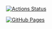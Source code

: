 [![Actions Status](https://github.com/Taka0007/Library/workflows/verify/badge.svg)](https://github.com/Taka0007/Library/actions)


 [![GitHub Pages](https://img.shields.io/static/v1?label=GitHub+Pages&message=+&color=brightgreen&logo=github)](https://Taka0007.github.io/Library/)
